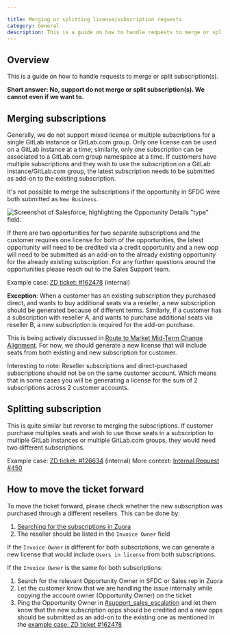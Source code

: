 ```yaml
---

title: Merging or splitting license/subscription requests
category: General
description: This is a guide on how to handle requests to merge or split licenses or subscription(s).
---
```





## Overview

This is a guide on how to handle requests to merge or split subscription(s).

**Short answer: No, support do not merge or split subscription(s). We cannot even if we want to.**

## Merging subscriptions

Generally, we do not support mixed license or multiple subscriptions for a single GitLab instance or GitLab.com group. Only one license can be used on a GitLab instance at a time; similarly, only one subscription can be associated to a GitLab.com group namespace at a time. If customers have multiple subscriptions and they wish to use the subscription on a GitLab instance/GitLab.com group, the latest subscription needs to be submitted as add-on to the existing subscription.

It's not possible to merge the subscriptions if the opportunity in SFDC were both submitted as `New Business`.

![Screenshot of Salesforce, highlighting the Opportunity Details "type" field.](/images/support/opportunity_type.png)

If there are two opportunities for two separate subscriptions and the customer requires one license for both of the opportunities, the latest opportunity will need to be credited via a credit opportunity and a new opp will need to be submitted as an add-on to the already existing opportunity for the already existing subscription. For any further questions around the opportunities please reach out to the Sales Support team.

Example case: [ZD ticket: #162478](https://gitlab.zendesk.com/agent/tickets/162478) (internal)

**Exception**: When a customer has an existing subscription they purchased direct, and wants to buy additional seats via a reseller, a new subscription should be generated because of different terms. Similarly, if a customer has a subscription with reseller A, and wants to purchase additional seats via reseller B, a new subscription is required for the add-on purchase.

This is being actively discussed in [Route to Market Mid-Term Change Alignment](https://gitlab.com/gitlab-com/Finance-Division/finance/-/issues/3334). For now, we should generate a new license that will include seats from both existing and new subscription for customer.

Interesting to note: Reseller subscriptions and direct-purchased subscriptions should not be on the same customer account. Which means that in some cases you will be generating a license for the sum of 2 subscriptions across 2 customer accounts.

## Splitting subscription

This is quite similar but reverse to merging the subscriptions. If customer purchase multiples seats and wish to use those seats in a subscription to multiple GitLab instances or multiple GitLab.com groups, they would need two different subscriptions.

Example case: [ZD ticket: #126634](https://gitlab.zendesk.com/agent/tickets/126634) (internal)
More context: [Internal Request #450](https://gitlab.com/gitlab-com/support/internal-requests/-/issues/450#note_192403894)

## How to move the ticket forward

To move the ticket forward, please check whether the new subscription was purchased through a different resellers. This can be done by:

1. [Searching for the subscriptions in Zuora](https://drive.google.com/file/d/1c7ChL7iCp9nYByBttX_RvWTrOxkVcDAn/view?t=2m09s)
1. The reseller should be listed in the `Invoice Owner` field

If the `Invoice Owner` is different for both subscriptions, we can generate a new license that would include `Users in license` from both subscriptions.

If the `Invoice Owner` is the same for both subscriptions:

1. Search for the relevant Opportunity Owner in SFDC or Sales rep in Zuora
1. Let the customer know that we are handling the issue internally while copying the account owner (Opportunity Owner) on the ticket
1. Ping the Opportunity Owner in [#support_sales_escalation](https://gitlab.slack.com/archives/C011JT165J5) and let them know that the new subscription opps should be credited and a new opps should be submitted as an add-on to the existing one as mentioned in the [example case: ZD ticket #162478](https://gitlab.zendesk.com/agent/tickets/162478)
